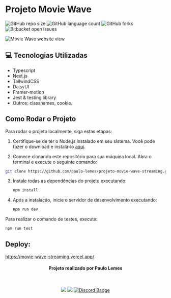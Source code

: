 # Projeto Movie Wave

![GitHub repo size](https://img.shields.io/github/repo-size/paulo-lemes/projeto-movie-wave-streaming?style=for-the-badge)
![GitHub language count](https://img.shields.io/github/languages/count/paulo-lemes/projeto-movie-wave-streaming?style=for-the-badge)
![GitHub forks](https://img.shields.io/github/forks/paulo-lemes/projeto-movie-wave-streaming?style=for-the-badge)
![Bitbucket open issues](https://img.shields.io/bitbucket/issues/paulo-lemes/projeto-movie-wave-streaming?style=for-the-badge)

<img src="/movie-wave-demo.gif" alt="Movie Wave website view" border="0" />

## 💻 Tecnologias Utilizadas

- Typescript
- Next.js
- TailwindCSS
- DaisyUI
- Framer-motion
- Jest & testing library
- Outros: classnames, cookie.

## Como Rodar o Projeto

Para rodar o projeto localmente, siga estas etapas:

1. Certifique-se de ter o Node.js instalado em seu sistema. Você pode fazer o download e instalá-lo [aqui](https://nodejs.org/).

2. Comece clonando este repositório para sua máquina local. Abra o terminal e execute o seguinte comando:

```bash
git clone https://github.com/paulo-lemes/projeto-movie-wave-streaming.git
```

3. Instale todas as dependências do projeto executando:

   ```bash
   npm install
   ```

4. Após a instalação, inicie o servidor de desenvolvimento executando:

   ```bash
   npm run dev
   ```
   
Para realizar o comando de testes, execute:

   ```bash
   npm run test
   ```


## Deploy:

https://movie-wave-streaming.vercel.app/


<div id="header" align="center">
 
 
#### Projeto realizado por Paulo Lemes
<br/>
 
  <a href="https://www.linkedin.com/in/-paulolemes/" target="_blank"><img src="https://img.shields.io/badge/-LinkedIn-%230077B5?style=for-the-badge&logo=linkedin&logoColor=white" target="_blank"></a> 
  <a href = "mailto:paulo-lemes@live.com"><img src="https://img.shields.io/badge/-Email-%23333?style=for-the-badge&logo=gmail&logoColor=white" target="_blank"></a>
   <a href="https://discordapp.com/users/430034249656172555" target="_blank">
  <img src="https://img.shields.io/badge/Discord-7289DA?style=for-the-badge&logo=discord&logoColor=white" alt="Discord Badge" width="">
</a>



</div>
